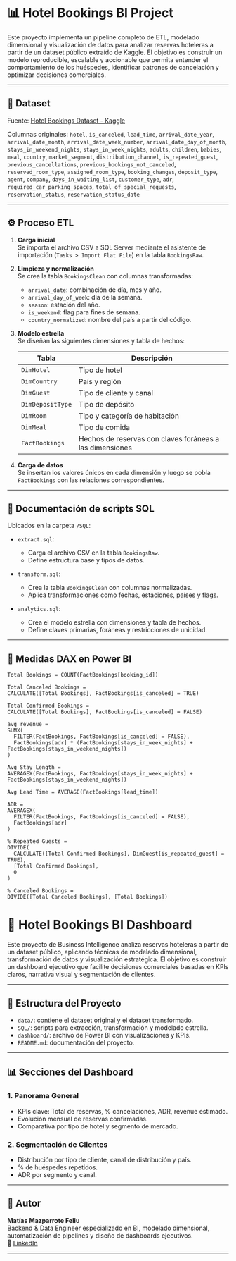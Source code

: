 # 📊 Hotel Bookings BI Project

Este proyecto implementa un pipeline completo de ETL, modelado dimensional y visualización de datos para analizar reservas hoteleras a partir de un dataset público extraído de Kaggle. El objetivo es construir un modelo reproducible, escalable y accionable que permita entender el comportamiento de los huéspedes, identificar patrones de cancelación y optimizar decisiones comerciales.

---

## 🧠 Dataset

Fuente: [Hotel Bookings Dataset - Kaggle](https://www.kaggle.com/datasets/mathsian/hotel-bookings?select=hotel_bookings.csv)

Columnas originales:
`hotel`, `is_canceled`, `lead_time`, `arrival_date_year`, `arrival_date_month`, `arrival_date_week_number`, `arrival_date_day_of_month`, `stays_in_weekend_nights`, `stays_in_week_nights`, `adults`, `children`, `babies`, `meal`, `country`, `market_segment`, `distribution_channel`, `is_repeated_guest`, `previous_cancellations`, `previous_bookings_not_canceled`, `reserved_room_type`, `assigned_room_type`, `booking_changes`, `deposit_type`, `agent`, `company`, `days_in_waiting_list`, `customer_type`, `adr`, `required_car_parking_spaces`, `total_of_special_requests`, `reservation_status`, `reservation_status_date`

---

## ⚙️ Proceso ETL

1. **Carga inicial**  
   Se importa el archivo CSV a SQL Server mediante el asistente de importación (`Tasks > Import Flat File`) en la tabla `BookingsRaw`.

2. **Limpieza y normalización**  
   Se crea la tabla `BookingsClean` con columnas transformadas:
   - `arrival_date`: combinación de día, mes y año.
   - `arrival_day_of_week`: día de la semana.
   - `season`: estación del año.
   - `is_weekend`: flag para fines de semana.
   - `country_normalized`: nombre del país a partir del código.

3. **Modelo estrella**  
   Se diseñan las siguientes dimensiones y tabla de hechos:

   | Tabla           | Descripción |
   |----------------|-------------|
   | `DimHotel`     | Tipo de hotel |
   | `DimCountry`   | País y región |
   | `DimGuest`     | Tipo de cliente y canal |
   | `DimDepositType` | Tipo de depósito |
   | `DimRoom`      | Tipo y categoría de habitación |
   | `DimMeal`      | Tipo de comida |
   | `FactBookings` | Hechos de reservas con claves foráneas a las dimensiones |

4. **Carga de datos**  
   Se insertan los valores únicos en cada dimensión y luego se pobla `FactBookings` con las relaciones correspondientes.

---

## 🧾 Documentación de scripts SQL

Ubicados en la carpeta `/SQL`:

- `extract.sql`:  
  - Carga el archivo CSV en la tabla `BookingsRaw`.
  - Define estructura base y tipos de datos.

- `transform.sql`:  
  - Crea la tabla `BookingsClean` con columnas normalizadas.
  - Aplica transformaciones como fechas, estaciones, países y flags.

- `analytics.sql`:  
  - Crea el modelo estrella con dimensiones y tabla de hechos.
  - Define claves primarias, foráneas y restricciones de unicidad.

---

## 📐 Medidas DAX en Power BI

```DAX
Total Bookings = COUNT(FactBookings[booking_id])

Total Canceled Bookings = 
CALCULATE([Total Bookings], FactBookings[is_canceled] = TRUE)

Total Confirmed Bookings = 
CALCULATE([Total Bookings], FactBookings[is_canceled] = FALSE)

avg_revenue = 
SUMX(
  FILTER(FactBookings, FactBookings[is_canceled] = FALSE),
  FactBookings[adr] * (FactBookings[stays_in_week_nights] + FactBookings[stays_in_weekend_nights])
)

Avg Stay Length = 
AVERAGEX(FactBookings, FactBookings[stays_in_week_nights] + FactBookings[stays_in_weekend_nights])

Avg Lead Time = AVERAGE(FactBookings[lead_time])

ADR = 
AVERAGEX(
  FILTER(FactBookings, FactBookings[is_canceled] = FALSE),
  FactBookings[adr]
)

% Repeated Guests = 
DIVIDE(
  CALCULATE([Total Confirmed Bookings], DimGuest[is_repeated_guest] = TRUE),
  [Total Confirmed Bookings],
  0
)

% Canceled Bookings = 
DIVIDE([Total Canceled Bookings], [Total Bookings])
```

# 🏨 Hotel Bookings BI Dashboard

Este proyecto de Business Intelligence analiza reservas hoteleras a partir de un dataset público, aplicando técnicas de modelado dimensional, transformación de datos y visualización estratégica. El objetivo es construir un dashboard ejecutivo que facilite decisiones comerciales basadas en KPIs claros, narrativa visual y segmentación de clientes.

---

## 📁 Estructura del Proyecto

- `data/`: contiene el dataset original y el dataset transformado.
- `SQL/`: scripts para extracción, transformación y modelado estrella.
- `dashboard/`: archivo de Power BI con visualizaciones y KPIs.
- `README.md`: documentación del proyecto.

---

## 📊 Secciones del Dashboard

### 1. Panorama General

- KPIs clave: Total de reservas, % cancelaciones, ADR, revenue estimado.
- Evolución mensual de reservas confirmadas.
- Comparativa por tipo de hotel y segmento de mercado.

### 2. Segmentación de Clientes

- Distribución por tipo de cliente, canal de distribución y país.
- % de huéspedes repetidos.
- ADR por segmento y canal.

---

## 👤 Autor

**Matías Mazparrote Feliu**  
Backend & Data Engineer especializado en BI, modelado dimensional, automatización de pipelines y diseño de dashboards ejecutivos.  
🔗 [LinkedIn](https://www.linkedin.com/in/matias-mazparrote-feliu/)


---
